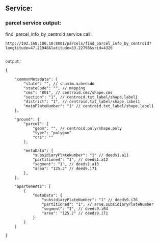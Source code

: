 
## Service:

### parcel service output:

find_parcel_info_by_centroid service call:

    http://192.168.100.10:8001/parcels/find_parcel_info_by_centroid?longtitude=47.21948&latitude=33.22798&srid=4326


    output:
    
    {

        "commonMetadata": {
            "state": "", // shamim.vahedsdo
            "stateCode": "", // mapping
            "cms": "801", // centroid.cms/shape.cms
            "section": "1", // centroid.txt_label/shape.label1 
            "district": "1", // centroid.txt_label/shape.label1
            "mainPlateNumber": "1" // centroid.txt_label/shape.label1
        },
        
        "ground": {
            "parcel": {
                "geom": "", // centroid.poly/shape.poly
                "type": "polygon"
                "crs": ""
            },

            "metaData": {
                "subsidiaryPlateNumber": "1" // deeds1.a11
                "partitioned": "1", // deeds1.a12
                "segment": "1", // deeds1.a13
                "area": "125.2" // deed9.i71
            },
        },

        "apartements": [
            {
                "metaData": {
                    "subsidiaryPlateNumber": "1" // deeds9.i76
                    "partitioned": "1", // arse.subsidiaryPlateNumber
                    "segment": "1", // deeds9.i64
                    "area": "125.2" // deeds9.i71
                }
            }
        ]

    }